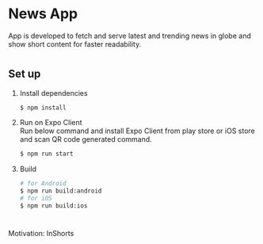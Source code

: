 # News App

App is developed to fetch and serve latest and trending news in globe and show short content for faster readability.

#

## Set up 
1. Install dependencies
    ```sh
    $ npm install
    ```
2. Run on Expo Client \
   Run below command and install Expo Client from play store or iOS store and scan QR code generated command.
    ```sh
    $ npm run start
    ``` 
3. Build
    ```sh
    # for Android
    $ npm run build:android
    # for iOS
    $ npm run build:ios
    ```

#
Motivation: InShorts